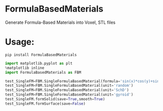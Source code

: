 # FormulaBasedMaterials
Generate Formula-Based Materials into Voxel, STL files

# Usage:

```
pip install FormulaBasedMaterials
```

```python
import matplotlib.pyplot as plt
%matplotlib inline
import FormulaBasedMaterials as FBM

test_SingleFM=FBM.SingleFormulaBasedMaterial(formula='sin(x)*cos(y)+sin(y)*cos(z)+sin(z)*cos(x)+1', l=10, r=[1,1,1], a=[1,1,1], eps=0.2, res=0.2)
test_SingleFM=FBM.SingleFormulaBasedMaterial(unit='random')
test_SingleFM=FBM.SingleFormulaBasedMaterial(unit='SchD')
test_SingleFM=FBM.SingleFormulaBasedMaterial(unit='gyroid')
test_SingleFM.formSolid(save=True,smooth=True)
test_SingleFM.formSurface(save=False)
```
